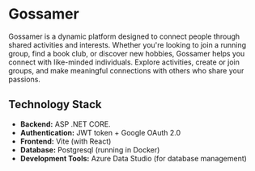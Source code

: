 # Gossamer
Gossamer is a dynamic platform designed to connect people through shared activities and interests. Whether you're looking to join a running group, find a book club, or discover new hobbies, Gossamer helps you connect with like-minded individuals. Explore activities, create or join groups, and make meaningful connections with others who share your passions.

## Technology Stack
- **Backend:** ASP .NET CORE.
- **Authentication:** JWT token + Google OAuth 2.0
- **Frontend:** Vite (with React)
- **Database:** Postgresql (running in Docker)
- **Development Tools:** Azure Data Studio (for database management)
